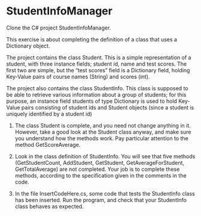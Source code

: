 # StudentInfoManager

Clone the C# project StudentInfoManager.  

This exercise is about completing the definition of a class that uses a Dictionary object.

The project contains the class Student. This is a simple representation of a student, with three instance fields; student id, name and test scores. The first two are simple, but the “test scores” field is a Dictionary field, holding Key-Value pairs of course names (String) and scores (int).  

The project also contains the class StudentInfo. This class is supposed to be able to retrieve various information about a group of students; for this purpose, an instance field students of type Dictionary is used to hold Key-Value pairs consisting of student ids and Student objects (since a student is uniquely identified by a student id)  

1. The class Student is complete, and you need not change anything in it. However, take a good look at the Student class anyway, and make sure you understand how the methods work. Pay particular attention to the method GetScoreAverage.  

2. Look in the class definition of StudentInfo. You will see that five methods (GetStudentCount, AddStudent, GetStudent, GetAverageForStudent, GetTotalAverage) are not completed. Your job is to complete these methods, according to the specification given in the comments in the code.  

3. In the file InsertCodeHere.cs, some code that tests the StudentInfo class has been inserted. Run the program, and check that your StudentInfo class behaves as expected.  
